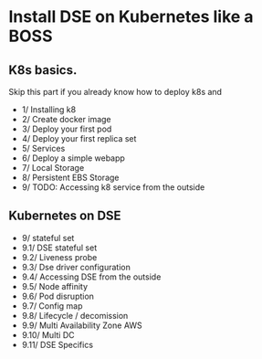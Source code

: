 # Install DSE on Kubernetes like a BOSS

## K8s basics.
Skip this part if you already know how to deploy k8s and  
- 1/ Installing k8
- 2/ Create docker image
- 3/ Deploy your first pod
- 4/ Deploy your first replica set
- 5/ Services
- 6/ Deploy a simple webapp
- 7/ Local Storage
- 8/ Persistent EBS Storage
- 9/ TODO: Accessing k8 service from the outside

## Kubernetes on DSE
- 9/ stateful set
- 9.1/ DSE stateful set
- 9.2/ Liveness probe
- 9.3/ Dse driver configuration
- 9.4/ Accessing DSE from the outside
- 9.5/ Node affinity
- 9.6/ Pod disruption
- 9.7/ Config map
- 9.8/ Lifecycle / decomission
- 9.9/ Multi Availability Zone AWS
- 9.10/ Multi DC
- 9.11/ DSE Specifics




